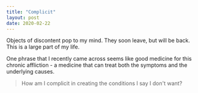 ```yaml
---
title: "Complicit"
layout: post
date: 2020-02-22
---
```

Objects of discontent pop to my mind. They soon leave, but will be back. This is a large part of my life.

One phrase that I recently came across seems like good medicine for this chronic affliction - a medicine that can treat both the symptoms and the underlying causes.

> How am I complicit in creating the conditions I say I don't want?
